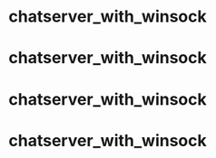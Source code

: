 # chatserver_with_winsock
# chatserver_with_winsock
# chatserver_with_winsock
# chatserver_with_winsock
